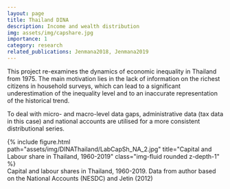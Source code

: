 ```yaml
---
layout: page
title: Thailand DINA
description: Income and wealth distribution
img: assets/img/capshare.jpg
importance: 1
category: research
related_publications: Jenmana2018, Jenmana2019
---
```


This project re-examines the dynamics of economic inequality in Thailand from 1975. The main motivation lies in the lack of information on the richest citizens in household surveys, which can lead to a significant underestimation of the inequality level and to an inaccurate representation of the historical trend.

To deal with micro- and macro-level data gaps, administrative data (tax data in this case) and national accounts are utilised for a more consistent distributional series.

<div class="row">
    <div class="col-sm mt-3 mt-md-0">
        {% include figure.html path="assets/img/DINAThailand/LabCapSh_NA_2.jpg" title="Capital and Labour share in Thailand, 1960-2019" class="img-fluid rounded z-depth-1" %}
    </div>
</div>
<div class="caption">
    Capital and labour shares in Thailand, 1960-2019. Data from author based on the National Accounts (NESDC) and Jetin (2012)
</div>
